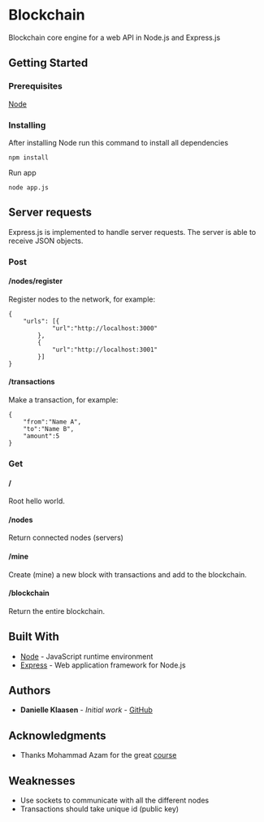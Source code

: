 # Blockchain

Blockchain core engine for a web API in Node.js and Express.js

## Getting Started

### Prerequisites

[Node](https://nodejs.org/en/download/)

### Installing

After installing Node run this command to install all dependencies

```
npm install
```

Run app

```
node app.js
```

## Server requests

Express.js is implemented to handle server requests. The server is able to receive JSON objects.

### Post

#### /nodes/register

Register nodes to the network, for example:

```
{
	"urls": [{
			"url":"http://localhost:3000"
		},
		{
			"url":"http://localhost:3001"
		}]
}
```

#### /transactions

Make a transaction, for example:

```
{
	"from":"Name A",
	"to":"Name B",
	"amount":5
}
```

### Get

#### /

Root hello world.

#### /nodes

Return connected nodes (servers)

#### /mine

Create (mine) a new block with transactions and add to the blockchain.

#### /blockchain

Return the entire blockchain.

## Built With

* [Node](https://nodejs.org/en/download/) - JavaScript runtime environment
* [Express](https://expressjs.com/) - Web application framework for Node.js

## Authors

* **Danielle Klaasen** - *Initial work* - [GitHub](https://github.com/danielleklaasen)

## Acknowledgments

* Thanks Mohammad Azam for the great [course](https://www.udemy.com/blockchain-programming-using-javascript/)

## Weaknesses

* Use sockets to communicate with all the different nodes
* Transactions should take unique id (public key)